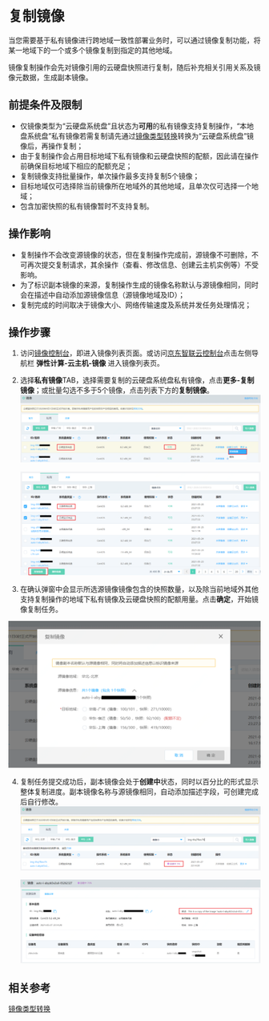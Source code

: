 # 复制镜像
当您需要基于私有镜像进行跨地域一致性部署业务时，可以通过镜像复制功能，将某一地域下的一个或多个镜像复制到指定的其他地域。

镜像复制操作会先对镜像引用的云硬盘快照进行复制，随后补充相关引用关系及镜像元数据，生成副本镜像。

## 前提条件及限制
* 仅镜像类型为“云硬盘系统盘”且状态为**可用**的私有镜像支持复制操作，“本地盘系统盘”私有镜像若需复制请先通过[镜像类型转换](Convert-Image.md)转换为“云硬盘系统盘”镜像后，再操作复制；
* 由于复制操作会占用目标地域下私有镜像和云硬盘快照的配额，因此请在操作前确保目标地域下相应的配额充足；
* 复制镜像支持批量操作，单次操作最多支持复制5个镜像；
* 目标地域仅可选择除当前镜像所在地域外的其他地域，且单次仅可选择一个地域；
* 包含加密快照的私有镜像暂时不支持复制。
		
## 操作影响
* 复制操作不会改变源镜像的状态，但在复制操作完成前，源镜像不可删除，不可再次提交复制请求，其余操作（查看、修改信息、创建云主机实例等）不受影响。
* 为了标识副本镜像的来源，复制操作生成的镜像名称默认与源镜像相同，同时会在描述中自动添加源镜像信息（源镜像地域及ID）；
* 复制完成的时间取决于镜像大小、网络传输速度及系统并发任务处理情况；

## 操作步骤
1. 访问[镜像控制台][1]，即进入镜像列表页面。或访问[京东智联云控制台][2]点击左侧导航栏 **弹性计算-云主机-镜像** 进入镜像列表页。
2. 选择**私有镜像**TAB，选择需要复制的云硬盘系统盘私有镜像，点击**更多-复制镜像**；或批量勾选不多于5个镜像，点击列表下方的**复制镜像**。
   ![](../../../../../image/vm/Operation-Guide-Image-copy1a.png)

   ![](../../../../../image/vm/Operation-Guide-Image-copy2a.png)

3. 在确认弹窗中会显示所选源镜像镜像包含的快照数量，以及除当前地域外其他支持复制操作的地域下私有镜像及云硬盘快照的配额用量。点击**确定**，开始镜像复制任务。
<div align="center">
<img src="../../../../../image/vm/Operation-Guide-Image-copy3a.png" width="700">
</div>

4. 复制任务提交成功后，副本镜像会处于**创建中**状态，同时以百分比的形式显示整体复制进度。副本镜像名称与源镜像相同，自动添加描述字段，可创建完成后自行修改。
   ![](../../../../../image/vm/Operation-Guide-Image-copy4a.png)
 
   ![](../../../../../image/vm/Operation-Guide-Image-copy5a.png)
 
 
 
## 相关参考
 
[镜像类型转换](Convert-Image.md)


  [1]: https://cns-console.jdcloud.com/host/image/list
  [2]: https://console.jdcloud.com

